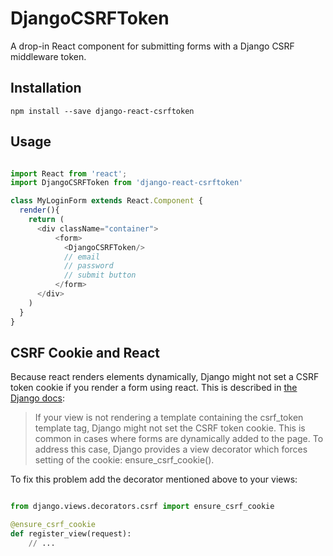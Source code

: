 # DjangoCSRFToken

A drop-in React component for submitting forms with a Django CSRF middleware token.


## Installation

    npm install --save django-react-csrftoken


## Usage

```javascript

import React from 'react';
import DjangoCSRFToken from 'django-react-csrftoken'

class MyLoginForm extends React.Component {
  render(){
    return (
      <div className="container">
          <form>
            <DjangoCSRFToken/>
            // email
            // password
            // submit button
          </form>
      </div>
    )
  }
}
```

## CSRF Cookie and React

Because react renders elements dynamically, Django might not set a CSRF token cookie if you render a form using react.
This is described in [the Django docs](https://docs.djangoproject.com/en/1.11/ref/csrf/):
> If your view is not rendering a template containing the csrf_token template tag, Django might not set the CSRF token cookie. This is common in cases where forms are dynamically added to the page. To address this case, Django provides a view decorator which forces setting of the cookie: ensure_csrf_cookie().

To fix this problem add the decorator mentioned above to your views:
```python

from django.views.decorators.csrf import ensure_csrf_cookie

@ensure_csrf_cookie
def register_view(request):
    // ...

```
